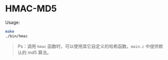 # HMAC-MD5

Usage:

```bash
make
./bin/hmac
```

> Ps：调用 `hmac` 函数时，可以使用其它自定义的哈希函数。`main.c` 中提供默认的 md5 算法。
